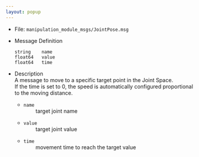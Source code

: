 ```yaml
---
layout: popup
---
```


- File: `manipulation_module_msgs/JointPose.msg`

- Message Definition
    ```
    string    name
    float64   value
    float64   time
    ```

- Description  
A message to move to a specific target point in the Joint Space.  
If the time is set to 0, the speed is automatically configured proportional to the moving distance.  

    * `name`  
&emsp;&emsp; target joint name

    * `value`  
&emsp;&emsp; target joint value

    * `time`  
&emsp;&emsp; movement time to reach the target value

